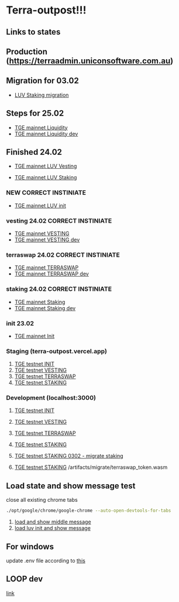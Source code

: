 # Terra-outpost!!!

## Links to states

## Production (https://terraadmin.uniconsoftware.com.au)

## Migration for 03.02

- [LUV Staking migration](https://terraadmin.uniconsoftware.com.au/lunaverse?state=/states/03.03/outpost.03.02_Mainnet_LUV_staking_migrate.1.0.0.1646301766322.json#Staking)

## Steps for 25.02

- [TGE mainnet Liquidity](https://terraadmin.uniconsoftware.com.au/lunaverse?state=/states/outpost.25.02_TGE_Mainnet_Liquidity.1.0.0.1645759693316.json#LUV)
- [TGE mainnet Liquidity dev](http://localhost:3000/lunaverse?state=/states/outpost.25.02_TGE_Mainnet_Liquidity.1.0.0.1645759693316.json#LUV)

## Finished 24.02

- [TGE mainnet LUV Vesting](https://terraadmin.uniconsoftware.com.au/lunaverse?state=/states/2402/outpost.24.02_Mainnet_Lunaverse_vesting.1.0.0.1645697897122.json#LUV)

- [TGE mainnet LUV Staking](https://terraadmin.uniconsoftware.com.au/lunaverse?state=/states/2402/outpost.24.02_Mainnet_Luanaverse_Staking.1.0.0.1645699627835.json#LUV)

### NEW CORRECT INSTINIATE

- [TGE mainnet LUV init](https://terraadmin.uniconsoftware.com.au/lunaverse?state=/states/outpost.TGE_Mainnet_Initial_24.02.2022.1.0.0.1645688728646.json#LUV)

### vesting 24.02 CORRECT INSTINIATE

- [TGE mainnet VESTING](https://terraadmin.uniconsoftware.com.au/lunaverse?state=/states/outpost.24.02_Mainnet_Lunaverse_vesting.1.0.0.1645692783696.json#V_Treasury)
- [TGE mainnet VESTING dev](http://localhost:3000/lunaverse?state=/states/outpost.24.02_Mainnet_Lunaverse_vesting.1.0.0.1645692783696.json#V_Treasury)

### terraswap 24.02 CORRECT INSTINIATE

- [TGE mainnet TERRASWAP](https://terraadmin.uniconsoftware.com.au/lunaverse?state=/states/outpost.24.02_Mainnet_Lunaverse_Terraswap.1.0.0.1645612074053.json#Factory)
- [TGE mainnet TERRASWAP dev](http://localhost:3000/lunaverse?state=/states/outpost.24.02_Mainnet_Lunaverse_Terraswap.1.0.0.1645612074053.json#Factory)

### staking 24.02 CORRECT INSTINIATE

- [TGE mainnet Staking](https://terraadmin.uniconsoftware.com.au/lunaverse?state=/states/outpost.24.02_Mainnet_Luanaverse_Staking.1.0.0.1645612795684.json#LUV/UST)
- [TGE mainnet Staking dev](http://localhost:3000/lunaverse?state=/states/outpost.24.02_Mainnet_Luanaverse_Staking.1.0.0.1645612795684.json#LUV/UST)

### init 23.02

- [TGE mainnet Init](https://terraadmin.uniconsoftware.com.au/lunaverse?state=/states/outpost.TGE_Testnet_Initial_23.02.2022.1.0.0.1645551218023.json#LUV#1645255020106)

### Staging (terra-outpost.vercel.app)

1. [TGE testnet INIT](https://terraadmin.uniconsoftware.com.au/lunaverse?state=/states/outpost.TGE_Testnet_Initial.1.0.0.1645258264623.json#CONFIG)
2. [TGE testnet VESTING](https://terra-outpost.vercel.app/lunaverse?state=/states/outpost.TGE_TESTNET_VESTING.1.0.0.1645271137757.json#CONFIG)
3. [TGE testnet TERRASWAP](https://terra-outpost.vercel.app/lunaverse?state=/states/outpost.TGE_TESTNET_TERRASWAP.1.0.0.1645275211824.json#CONFIG)
4. [TGE testnet STAKING](https://terra-outpost.vercel.app/lunaverse?state=/states/outpost.TGE_TESTNET_STAKING.1.0.0.1645278796859.json#CONFIG)

### Development (localhost:3000)

1. [TGE testnet INIT](http://localhost:3000/lunaverse?state=/states/outpost.TGE_Testnet_Initial.1.0.0.1645258264623.json#CONFIG)
2. [TGE testnet VESTING](http://localhost:3000/lunaverse?state=/states/outpost.TGE_TESTNET_VESTING.1.0.0.1645271137757.json#CONFIG)
3. [TGE testnet TERRASWAP](http://localhost:3000/lunaverse?state=/states/outpost.TGE_TESTNET_TERRASWAP.1.0.0.1645275211824.json#CONFIG)
4. [TGE testnet STAKING](http://localhost:3000/lunaverse?state=/states/outpost.TGE_TESTNET_STAKING.1.0.0.1645278796859.json#CONFIG)
5. [TGE testnet STAKING 0302 - migrate staking](http://localhost:3000/lunaverse?state=/states/03.03/outpost.TGE_TESTNET_STAKING_-_new_UST.1.0.0.1646300909199.json#CONFIG)

6. [TGE testnet STAKING](http://localhost:3000/lunaverse?state=/states/outpost.Outpost_admin1.1.0.0.1645350358481.json#CONFIG)
   /artifacts/migrate/terraswap_token.wasm

## Load state and show message test

close all existing chrome tabs

```bash
./opt/google/chrome/google-chrome --auto-open-devtools-for-tabs
```

1. [load and show middle message](http://localhost:3000/lunaverse?state=/states/outpost.Outpost_admin1.1.0.0.1645350358481.json#fsafas#1645353554630)
2. [load luv init and show message](http://localhost:3000/lunaverse?state=/states/outpost.TGE_Testnet_Initial.1.0.0.1645258264623.json#LUV#1645255221574)

## For windows

update .env file according to [this](https://create-react-app.dev/docs/adding-a-sass-stylesheet/)

## LOOP dev

[link](http://localhost:3001/lunaverse?state=/states/16.03/outpost.LOOP_mainnet.1.0.0.1647361778020.json#CONFIG)
